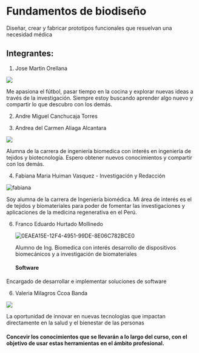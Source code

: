 # Fundamentos de biodiseño
Diseñar, crear y fabricar prototipos funcionales que resuelvan una necesidad médica
## Integrantes:
1. Jose Martin Orellana

![](https://github.com/Valeri0206/FBIO/blob/main/Foto%20Jose.jpg?raw=true)

   Me apasiona el fútbol, pasar tiempo en la cocina y explorar nuevas ideas a través de la investigación. Siempre estoy buscando aprender algo nuevo y compartir lo que descubro con los demás.

2. Andre Miguel Canchucaja Torres

3. Andrea del Carmen Aliaga Alcantara

![](https://raw.githubusercontent.com/Valeri0206/FBIO/main/Foto%20andrea.jpg?token=GHSAT0AAAAAACQSA6MIOS2AOTFBEOXLHAWEZQP75XQ)

Alumna de la carrera de ingeniería biomedica con interés en ingeniería de tejidos y biotecnología. Espero obtener nuevos conocimientos y compartir con los demás.

4. Fabiana Maria Huiman Vasquez - Investigación y Redacción

![fabiana](https://github.com/Valeri0206/Val/assets/164528953/f9925b68-85d8-4a89-8bcf-eb05a7fa13cf)

Soy alumna de la carrera de Ingeniería biomédica. Mi área de interés es el de tejidos y biomateriales para poder de fomentar las investigaciones y aplicaciones de la medicina regenerativa en el Perú.

6. Franco Eduardo Hurtado Mollinedo

   ![0EAEA15E-12F4-4951-99DE-8E06C782BCE0](https://github.com/Valeri0206/Val/assets/164529414/c4b2f527-ff7c-4d53-90d0-cdb1a061461f)

   Alumno de Ing. Biomedica con interés
desarrollo de dispositivos biomecánicos y a investigación de biomateriales
 
      #### Software

Encargado de desarrollar e implementar  soluciones de software
   
6. Valeria Milagros Ccoa Banda 

![](https://raw.githubusercontent.com/Valeri0206/FBIO/main/Foto%20Valeria.jpg?token=GHSAT0AAAAAACQSA6MJJFNZ6OLDBPNTVH6KZQP75EQ)

   La oportunidad de innovar en nuevas tecnologias que impactan directamente en la salud y el bienestar de las personas


#### Concevir los conocimientos que se llevarán a lo largo del curso, con el objetivo de usar estas herramientas en el ámbito profesional.
